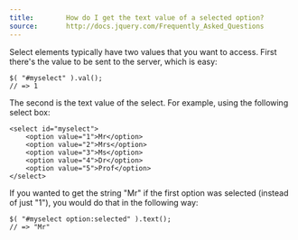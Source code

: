 ```yaml
---
title:        How do I get the text value of a selected option?
source:       http://docs.jquery.com/Frequently_Asked_Questions
---
```


Select elements typically have two values that you want to access. First there's the value to be sent to the server, which is easy:

```
$( "#myselect" ).val();
// => 1
```

The second is the text value of the select. For example, using the following select box:

```
<select id="myselect">
	<option value="1">Mr</option>
	<option value="2">Mrs</option>
	<option value="3">Ms</option>
	<option value="4">Dr</option>
	<option value="5">Prof</option>
</select>
```

If you wanted to get the string "Mr" if the first option was selected (instead of just "1"), you would do that in the following way:

```
$( "#myselect option:selected" ).text();
// => "Mr"
```
